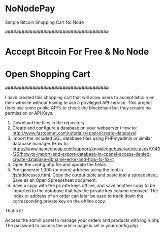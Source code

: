 # NoNodePay
 Simple Bitcoin Shopping Cart No Node


######################################
# Accept Bitcoin For Free & No Node  #
#     Open Shopping Cart             #
######################################

I have created this shopping cart that will allow users to accept bitcoin on their website without having to use a privileged API service. 
This project does use some public API's to check the blockchain but they require no permission or API Keys. 


1. Download the files in the repository
2. Create and configure a database on your webserver (How to: http://www.fastcomet.com/tutorials/cpanel/create-database)
3. Import the included SQL database files using PHPmyadmin or similar database manager (How to: https://www.namecheap.com/support/knowledgebase/article.aspx/9143/29/how-to-import-and-export-database-in-cpanel-access-denied-create-database-dbname-error-and-how-to-fix-it
4. Open the config.php file and update the fields
5. Pre-generate 1,000 (or more) address using the tool in /js/addresses.html. Copy the output table and paste into a spreadsheet. Save as an Open Spreadsheet document.
6. Save a copy with the private keys offline, and save another copy to be imported to the database that has the private key column removed. The index or address of an order can later be used to track down the corresponding private key on the offline copy. 

That's it!

Access the admin panel to manage your orders and products with login.php
The password to access the admin page is set in your config.php
